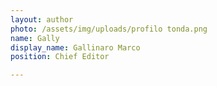```yaml
---
layout: author
photo: /assets/img/uploads/profilo tonda.png
name: Gally
display_name: Gallinaro Marco
position: Chief Editor

---
```

